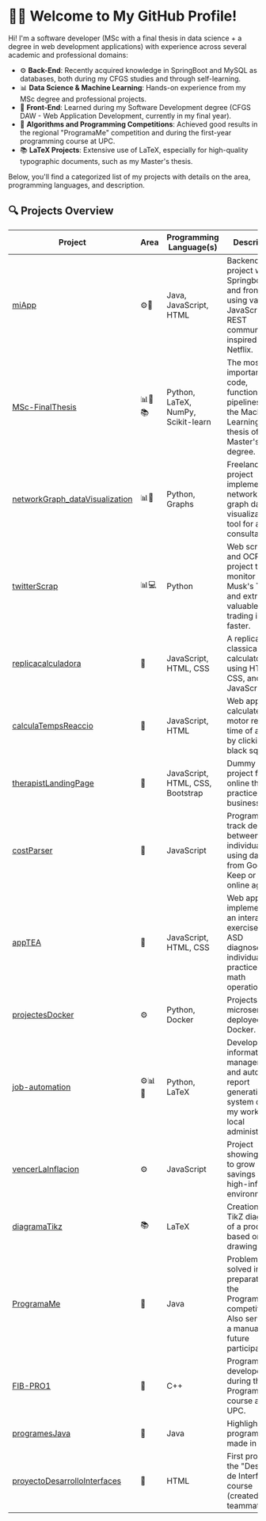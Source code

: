 

<!--
**blackcub3s/blackcub3s** is a ✨ _special_ ✨ repository because its `README.md` (this file) appears on your GitHub profile.

Here are some ideas to get you started:

- 🔭 I’m currently working on ...
- 🌱 I’m currently learning ...
- 👯 I’m looking to collaborate on ...
- 🤔 I’m looking for help with ...
- 💬 Ask me about ...
- 📫 How to reach me: ...
- 😄 Pronouns: ...
- ⚡ Fun fact: ...
-->


# 👨‍💻 Welcome to My GitHub Profile!

Hi! I'm a software developer (MSc with a final thesis in data science + a degree in web development applications) with experience across several academic and professional domains:

- ⚙️ **Back-End**: Recently acquired knowledge in SpringBoot and MySQL as databases, both during my CFGS studies and through self-learning.
- 📊 **Data Science & Machine Learning**: Hands-on experience from my MSc degree and professional projects.
- 🎨 **Front-End**: Learned during my Software Development degree (CFGS DAW - Web Application Development, currently in my final year).
- 🧠 **Algorithms and Programming Competitions**: Achieved good results in the regional "ProgramaMe" competition and during the first-year programming course at UPC.
- 📚 **LaTeX Projects**: Extensive use of LaTeX, especially for high-quality typographic documents, such as my Master's thesis.

Below, you'll find a categorized list of my projects with details on the area, programming languages, and description.

## 🔍 Projects Overview

| Project                                                       | Area                          | Programming Language(s)                                                                                   | Description                                                                                                         |
|---------------------------------------------------------------|-------------------------------|-----------------------------------------------------------------------------------------------------------|---------------------------------------------------------------------------------------------------------------------|
| [miApp](https://github.com/yourusername/miApp)                 | <span title="Back-End">⚙️</span><span title="Front-End">🎨</span>   | Java, JavaScript, HTML                                                                                     | Backend project with Springboot and front-end using vanilla JavaScript. API REST communication inspired by Netflix.  |
| [MSc-FinalThesis](https://github.com/yourusername/MSc-FinalThesis) | <span title="Data Science">📊</span><span title="Algorithms">🧠</span><span title="LaTeX">📚</span> | Python, LaTeX, NumPy, Scikit-learn                                                                         | The most important code, functions, and pipelines for the Machine Learning final thesis of my Master's degree.       |
| [networkGraph_dataVisualization](https://github.com/yourusername/networkGraph_dataVisualization) | <span title="Data Science">📊</span><span title="Algorithms">🧠</span>       | Python, Graphs                                                                                            | Freelance project implementing a network-graph data visualization tool for a tech consultancy.                       |
| [twitterScrap](https://github.com/yourusername/twitterScrap)   | <span title="Data Science">📊</span><span title="Web Scraping">💻</span>     | Python                                                                                                     | Web scraping and OCR project to monitor Elon Musk's Twitter and extract valuable trading info faster.                |
| [replicacalculadora](https://github.com/yourusername/replicacalculadora) | <span title="Front-End">🎨</span>            | JavaScript, HTML, CSS                                                                                      | A replica of the classical Casio calculator using HTML, CSS, and JavaScript.                                         |
| [calculaTempsReaccio](https://github.com/yourusername/calculaTempsReaccio) | <span title="Front-End">🎨</span>            | JavaScript, HTML                                                                                           | Web app to calculate the motor reaction time of a user by clicking on black squares.                                 |
| [therapistLandingPage](https://github.com/yourusername/therapistLandingPage) | <span title="Front-End">🎨</span>           | JavaScript, HTML, CSS, Bootstrap                                                                           | Dummy web project for an online therapy practice business.                                                           |
| [costParser](https://github.com/yourusername/costParser)       | <span title="Front-End">🎨</span>            | JavaScript                                                                                                 | Program to track debt between two individuals using data from Google Keep or an online agenda.                       |
| [appTEA](https://github.com/yourusername/appTEA)               | <span title="Front-End">🎨</span>            | JavaScript, HTML, CSS                                                                                      | Web app implementing an interactive exercise for ASD diagnosed individuals to practice basic math operations.        |
| [projectesDocker](https://github.com/yourusername/projectesDocker) | <span title="Back-End">⚙️</span>              | Python, Docker                                                                                             | Projects of microservices deployed with Docker.                                                                     |
| [job-automation](https://github.com/yourusername/job-automation) | <span title="Automation">⚙️</span><span title="Data Science">📊</span><span title="Algorithms">🧠</span>  | Python, LaTeX                                                                                              | Developed an information management and automatic report generation system during my work at a local administration. |
| [vencerLaInflacion](https://github.com/yourusername/vencerLaInflacion) | <span title="Back-End">⚙️</span>              | JavaScript                                                                                                 | Project showing how to grow savings in a high-inflation environment.                                                 |
| [diagramaTikz](https://github.com/yourusername/diagramaTikz)   | <span title="LaTeX">📚</span>               | LaTeX                                                                                                      | Creation of a TikZ diagram of a process based on a drawing.                                                          |
| [ProgramaMe](https://github.com/yourusername/ProgramaMe)       | <span title="Algorithms">🧠</span>           | Java                                                                                                       | Problems solved in preparation for the ProgramaMe competition. Also serves as a manual for future participants.      |
| [FIB-PRO1](https://github.com/yourusername/FIB-PRO1)           | <span title="Algorithms">🧠</span>           | C++                                                                                                        | Programs developed during the Programació 1 course at FIB UPC.                                                       |
| [programesJava](https://github.com/yourusername/programesJava) | <span title="Algorithms">🧠</span>           | Java                                                                                                       | Highlighted programs made in Java.                                                                                   |
| [proyectoDesarrolloInterfaces](https://github.com/yourusername/proyectoDesarrolloInterfaces) | <span title="Front-End">🎨</span>          | HTML                                                                                                       | First project of the "Desarrollo de Interfaces" course (created with a teammate).                                     |

